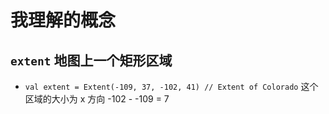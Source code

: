 # 我理解的概念

## ```extent``` 地图上一个矩形区域

- ```val extent = Extent(-109, 37, -102, 41) // Extent of Colorado``` 这个区域的大小为 x 方向 -102 - -109 = 7